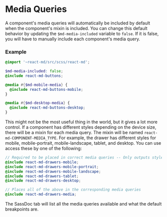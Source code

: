# Media Queries
A component's media queries will automatically be included by default when the component's mixin
is included. You can change this default behavior by updating the `$md-media-included` variable
to `false`. If it is false, you will have to manually include each component's media query.

### Example

```scss
@import '~react-md/src/scss/react-md';

$md-media-included: false;
@include react-md-buttons;

@media #{$md-mobile-media} {
  @include react-md-buttons-mobile;
}

@media #{$md-desktop-media} {
  @include react-md-buttons-desktop;
}
```

This might not be the most useful thing in the world, but it gives a lot more control. If a component
has different styles depending on the device size, there will be a mixin for each media query. The mixin 
will be named `react-md-COMPONENT-MEDIA_TYPE`. For example, the drawer has different styles for
mobile, mobile-portrait, mobile-landscape, tablet, and desktop. You can use access these by one
of the following:

```scss
// Required to be placed in correct media queries -- Only outputs styles
@include react-md-drawers-mobile;
@include react-md-drawers-mobile-portrait;
@include react-md-drawers-mobile-landscape;
@include react-md-drawers-tablet;
@include react-md-drawers-desktop;

// Places all of the above in the corresponding media queries
@include react-md-drawers-media;
```

The SassDoc tab will list all the media queries available and what the default breakpoints are.
